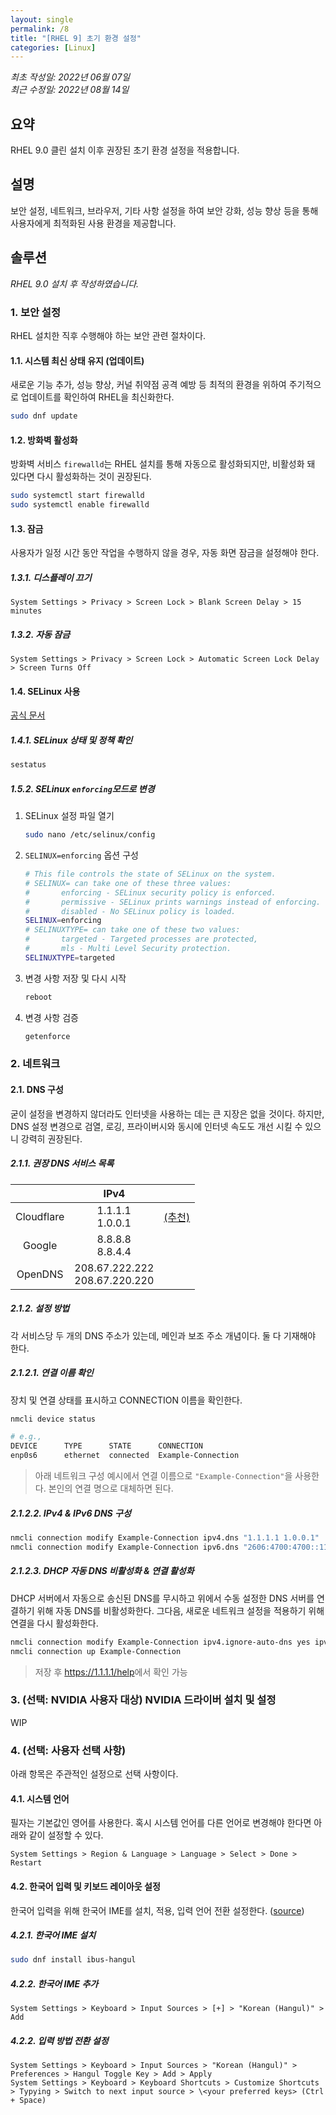 ```yaml
---
layout: single
permalink: /8
title: "[RHEL 9] 초기 환경 설정"
categories: [Linux]
---
```


*최초 작성일: 2022년 06월 07일*  
*최근 수정일: 2022년 08월 14일*

## 요약

RHEL 9.0 클린 설치 이후 권장된 초기 환경 설정을 적용합니다.

## 설명

보안 설정, 네트워크, 브라우저, 기타 사항 설정을 하여 보안 강화, 성능 향상 등을 통해 사용자에게 최적화된 사용 환경을 제공합니다.

## 솔루션

*RHEL 9.0 설치 후 작성하였습니다.*

### 1. 보안 설정

RHEL 설치한 직후 수행해야 하는 보안 관련 절차이다.

#### 1.1. 시스템 최신 상태 유지 (업데이트)

새로운 기능 추가, 성능 향상, 커널 취약점 공격 예방 등 최적의 환경을 위하여 주기적으로 업데이트를 확인하여 RHEL을 최신화한다.

```bash
sudo dnf update
```

#### 1.2. 방화벽 활성화

방화벽 서비스 `firewalld`는 RHEL 설치를 통해 자동으로 활성화되지만, 비활성화 돼 있다면 다시 활성화하는 것이 권장된다.

```bash
sudo systemctl start firewalld
sudo systemctl enable firewalld
```

#### 1.3. 잠금

사용자가 일정 시간 동안 작업을 수행하지 않을 경우, 자동 화면 잠금을 설정해야 한다.

##### 1.3.1. 디스플레이 끄기

```text
System Settings > Privacy > Screen Lock > Blank Screen Delay > 15 minutes
```

##### 1.3.2. 자동 잠금

```text
System Settings > Privacy > Screen Lock > Automatic Screen Lock Delay > Screen Turns Off
```

#### 1.4. SELinux 사용

[공식 문서](https://access.redhat.com/documentation/en-us/red_hat_enterprise_linux/9/html-single/using_selinux/index#changing-to-enforcing-mode_changing-selinux-states-and-modes)

##### 1.4.1. SELinux 상태 및 정책 확인

```bash
sestatus
```

##### 1.5.2. SELinux `enforcing`모드로 변경

1. SELinux 설정 파일 열기

    ```bash
    sudo nano /etc/selinux/config
    ```

2. `SELINUX=enforcing` 옵션 구성

    ```bash
    # This file controls the state of SELinux on the system.
    # SELINUX= can take one of these three values:
    #       enforcing - SELinux security policy is enforced.
    #       permissive - SELinux prints warnings instead of enforcing.
    #       disabled - No SELinux policy is loaded.
    SELINUX=enforcing
    # SELINUXTYPE= can take one of these two values:
    #       targeted - Targeted processes are protected,
    #       mls - Multi Level Security protection.
    SELINUXTYPE=targeted
    ```

3. 변경 사항 저장 및 다시 시작

    ```bash
    reboot
    ```

4. 변경 사항 검증

    ```bash
    getenforce
    ```

### 2. 네트워크

#### 2.1. DNS 구성

굳이 설정을 변경하지 않더라도 인터넷을 사용하는 데는 큰 지장은 없을 것이다. 하지만, DNS 설정 변경으로 검열, 로깅, 프라이버시와 동시에 인터넷 속도도 개선 시킬 수 있으니 강력히 권장된다.

##### 2.1.1. 권장 DNS 서비스 목록

|            | IPv4                             |       |
| :--------: | :------------------------------: | :---: |
| Cloudflare | 1.1.1.1<br>1.0.0.1               | [(추천)](https://developers.cloudflare.com/1.1.1.1/setup-1.1.1.1/macos/) |
| Google     | 8.8.8.8<br>8.8.4.4               |       |
| OpenDNS    | 208.67.222.222<br>208.67.220.220 |       |

##### 2.1.2. 설정 방법

각 서비스당 두 개의 DNS 주소가 있는데, 메인과 보조 주소 개념이다. 둘 다 기재해야 한다.

##### 2.1.2.1. 연결 이름 확인

장치 및 연결 상태를 표시하고 CONNECTION 이름을 확인한다.

```bash
nmcli device status

# e.g.,
DEVICE      TYPE      STATE      CONNECTION
enp0s6      ethernet  connected  Example-Connection
```

> 아래 네트워크 구성 예시에서 연결 이름으로 `"Example-Connection"`을 사용한다. 본인의 연결 명으로 대체하면 된다.

##### 2.1.2.2. IPv4 & IPv6 DNS 구성

```bash
nmcli connection modify Example-Connection ipv4.dns "1.1.1.1 1.0.0.1"
nmcli connection modify Example-Connection ipv6.dns "2606:4700:4700::1111 2606:4700:4700::1001"
```

##### 2.1.2.3. DHCP 자동 DNS 비활성화 & 연결 활성화

DHCP 서버에서 자동으로 송신된 DNS를 무시하고 위에서 수동 설정한 DNS 서버를 연결하기 위해 자동 DNS를 비활성화한다. 그다음, 새로운 네트워크 설정을 적용하기 위해 연결을 다시 활성화한다.

```bash
nmcli connection modify Example-Connection ipv4.ignore-auto-dns yes ipv6.ignore-auto-dns yes
nmcli connection up Example-Connection
```

> 저장 후 <https://1.1.1.1/help>에서 확인 가능

### 3. (선택: NVIDIA 사용자 대상) NVIDIA 드라이버 설치 및 설정

WIP

### 4. (선택: 사용자 선택 사항)

아래 항목은 주관적인 설정으로 선택 사항이다.

#### 4.1. 시스템 언어

필자는 기본값인 영어를 사용한다. 혹시 시스템 언어를 다른 언어로 변경해야 한다면 아래와 같이 설정할 수 있다.

```text
System Settings > Region & Language > Language > Select > Done > Restart
```

#### 4.2. 한국어 입력 및 키보드 레이아웃 설정

한국어 입력을 위해 한국어 IME를 설치, 적용, 입력 언어 전환 설정한다. ([source](https://access.redhat.com/documentation/en-us/red_hat_enterprise_linux/8/html/using_the_desktop_environment_in_rhel_8/assembly_enabling-chinese-japanese-or-korean-text-input_using-the-desktop-environment-in-rhel-8))

##### 4.2.1. 한국어 IME 설치

```bash
sudo dnf install ibus-hangul
```

##### 4.2.2. 한국어 IME 추가

```text
System Settings > Keyboard > Input Sources > [+] > "Korean (Hangul)" > Add
```

##### 4.2.2. 입력 방법 전환 설정

```text
System Settings > Keyboard > Input Sources > "Korean (Hangul)" > Preferences > Hangul Toggle Key > Add > Apply
System Settings > Keyboard > Keyboard Shortcuts > Customize Shortcuts > Typying > Switch to next input source > \<your preferred keys> (Ctrl + Space)
```
